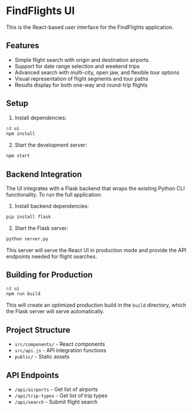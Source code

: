 # FindFlights UI

This is the React-based user interface for the FindFlights application.

## Features

- Simple flight search with origin and destination airports
- Support for date range selection and weekend trips
- Advanced search with multi-city, open jaw, and flexible tour options
- Visual representation of flight segments and tour paths
- Results display for both one-way and round-trip flights

## Setup

1. Install dependencies:
```bash
cd ui
npm install
```

2. Start the development server:
```bash
npm start
```

## Backend Integration

The UI integrates with a Flask backend that wraps the existing Python CLI functionality. To run the full application:

1. Install backend dependencies:
```bash
pip install flask
```

2. Start the Flask server:
```bash
python server.py
```

This server will serve the React UI in production mode and provide the API endpoints needed for flight searches.

## Building for Production

```bash
cd ui
npm run build
```

This will create an optimized production build in the `build` directory, which the Flask server will serve automatically.

## Project Structure

- `src/components/` - React components
- `src/api.js` - API integration functions
- `public/` - Static assets

## API Endpoints

- `/api/airports` - Get list of airports
- `/api/trip-types` - Get list of trip types
- `/api/search` - Submit flight search